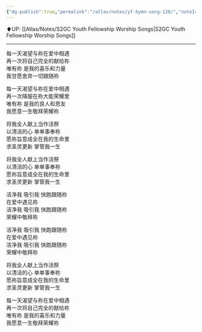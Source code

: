 ```yaml
---
{"dg-publish":true,"permalink":"/atlas/notes/yf-hymn-song-120/","noteIcon":""}
---
```


⬆️UP: [[Atlas/Notes/S2GC Youth Fellowship Worship Songs\|S2GC Youth Fellowship Worship Songs]]

---

每一天渴望与祢在爱中相遇  
再一次将自己完全的献给祢  
唯有祢 是我的喜乐和力量  
我甘愿舍弃一切跟随祢  
  
每一天渴望与祢在爱中相遇  
再一次降服在祢大能荣耀里  
唯有祢 是我的良人和恩友  
我愿意一生敬拜荣耀祢  
  
将我全人献上当作活祭  
以清洁的心 单单事奉祢  
愿祢旨意成全在我的生命里  
求圣灵更新 掌管我一生  
  
将我全人献上当作活祭  
以清洁的心 单单事奉祢  
愿祢旨意成全在我的生命里  
求圣灵更新 掌管我一生  
  
洁净我 吸引我 快跑跟随祢  
在爱中遇见祢  
洁净我 吸引我 快跑跟随祢  
荣耀中敬拜祢  
  
洁净我 吸引我 快跑跟随祢  
在爱中遇见祢  
洁净我 吸引我 快跑跟随祢  
荣耀中敬拜祢  
  
将我全人献上当作活祭  
以清洁的心 单单事奉祢  
愿祢旨意成全在我的生命里  
求圣灵更新 掌管我一生  
  
每一天渴望与祢在爱中相遇  
再一次将自己完全的献给祢  
唯有祢 是我的喜乐和力量  
我愿意一生敬拜荣耀祢